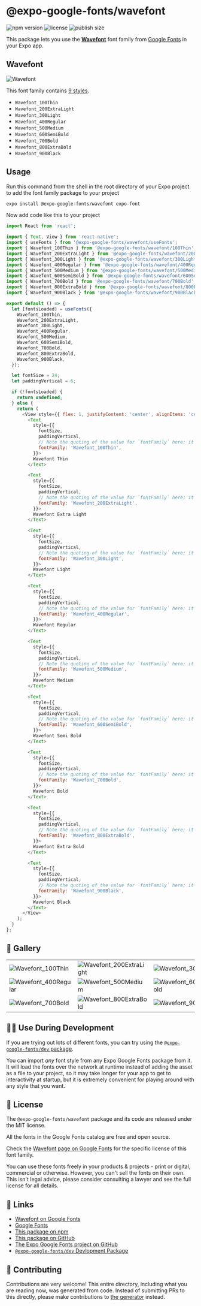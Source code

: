 # @expo-google-fonts/wavefont

![npm version](https://flat.badgen.net/npm/v/@expo-google-fonts/wavefont)
![license](https://flat.badgen.net/github/license/expo/google-fonts)
![publish size](https://flat.badgen.net/packagephobia/install/@expo-google-fonts/wavefont)

This package lets you use the [**Wavefont**](https://fonts.google.com/specimen/Wavefont) font family from [Google Fonts](https://fonts.google.com/) in your Expo app.

## Wavefont

![Wavefont](./font-family.png)

This font family contains [9 styles](#-gallery).

- `Wavefont_100Thin`
- `Wavefont_200ExtraLight`
- `Wavefont_300Light`
- `Wavefont_400Regular`
- `Wavefont_500Medium`
- `Wavefont_600SemiBold`
- `Wavefont_700Bold`
- `Wavefont_800ExtraBold`
- `Wavefont_900Black`

## Usage

Run this command from the shell in the root directory of your Expo project to add the font family package to your project
```sh
expo install @expo-google-fonts/wavefont expo-font
```

Now add code like this to your project
```js
import React from 'react';

import { Text, View } from 'react-native';
import { useFonts } from '@expo-google-fonts/wavefont/useFonts';
import { Wavefont_100Thin } from '@expo-google-fonts/wavefont/100Thin';
import { Wavefont_200ExtraLight } from '@expo-google-fonts/wavefont/200ExtraLight';
import { Wavefont_300Light } from '@expo-google-fonts/wavefont/300Light';
import { Wavefont_400Regular } from '@expo-google-fonts/wavefont/400Regular';
import { Wavefont_500Medium } from '@expo-google-fonts/wavefont/500Medium';
import { Wavefont_600SemiBold } from '@expo-google-fonts/wavefont/600SemiBold';
import { Wavefont_700Bold } from '@expo-google-fonts/wavefont/700Bold';
import { Wavefont_800ExtraBold } from '@expo-google-fonts/wavefont/800ExtraBold';
import { Wavefont_900Black } from '@expo-google-fonts/wavefont/900Black';

export default () => {
  let [fontsLoaded] = useFonts({
    Wavefont_100Thin,
    Wavefont_200ExtraLight,
    Wavefont_300Light,
    Wavefont_400Regular,
    Wavefont_500Medium,
    Wavefont_600SemiBold,
    Wavefont_700Bold,
    Wavefont_800ExtraBold,
    Wavefont_900Black,
  });

  let fontSize = 24;
  let paddingVertical = 6;

  if (!fontsLoaded) {
    return undefined;
  } else {
    return (
      <View style={{ flex: 1, justifyContent: 'center', alignItems: 'center' }}>
        <Text
          style={{
            fontSize,
            paddingVertical,
            // Note the quoting of the value for `fontFamily` here; it expects a string!
            fontFamily: 'Wavefont_100Thin',
          }}>
          Wavefont Thin
        </Text>

        <Text
          style={{
            fontSize,
            paddingVertical,
            // Note the quoting of the value for `fontFamily` here; it expects a string!
            fontFamily: 'Wavefont_200ExtraLight',
          }}>
          Wavefont Extra Light
        </Text>

        <Text
          style={{
            fontSize,
            paddingVertical,
            // Note the quoting of the value for `fontFamily` here; it expects a string!
            fontFamily: 'Wavefont_300Light',
          }}>
          Wavefont Light
        </Text>

        <Text
          style={{
            fontSize,
            paddingVertical,
            // Note the quoting of the value for `fontFamily` here; it expects a string!
            fontFamily: 'Wavefont_400Regular',
          }}>
          Wavefont Regular
        </Text>

        <Text
          style={{
            fontSize,
            paddingVertical,
            // Note the quoting of the value for `fontFamily` here; it expects a string!
            fontFamily: 'Wavefont_500Medium',
          }}>
          Wavefont Medium
        </Text>

        <Text
          style={{
            fontSize,
            paddingVertical,
            // Note the quoting of the value for `fontFamily` here; it expects a string!
            fontFamily: 'Wavefont_600SemiBold',
          }}>
          Wavefont Semi Bold
        </Text>

        <Text
          style={{
            fontSize,
            paddingVertical,
            // Note the quoting of the value for `fontFamily` here; it expects a string!
            fontFamily: 'Wavefont_700Bold',
          }}>
          Wavefont Bold
        </Text>

        <Text
          style={{
            fontSize,
            paddingVertical,
            // Note the quoting of the value for `fontFamily` here; it expects a string!
            fontFamily: 'Wavefont_800ExtraBold',
          }}>
          Wavefont Extra Bold
        </Text>

        <Text
          style={{
            fontSize,
            paddingVertical,
            // Note the quoting of the value for `fontFamily` here; it expects a string!
            fontFamily: 'Wavefont_900Black',
          }}>
          Wavefont Black
        </Text>
      </View>
    );
  }
};

```

## 🔡 Gallery


||||
|-|-|-|
|![Wavefont_100Thin](.//100Thin/Wavefont_100Thin.ttf.png)|![Wavefont_200ExtraLight](.//200ExtraLight/Wavefont_200ExtraLight.ttf.png)|![Wavefont_300Light](.//300Light/Wavefont_300Light.ttf.png)||
|![Wavefont_400Regular](.//400Regular/Wavefont_400Regular.ttf.png)|![Wavefont_500Medium](.//500Medium/Wavefont_500Medium.ttf.png)|![Wavefont_600SemiBold](.//600SemiBold/Wavefont_600SemiBold.ttf.png)||
|![Wavefont_700Bold](.//700Bold/Wavefont_700Bold.ttf.png)|![Wavefont_800ExtraBold](.//800ExtraBold/Wavefont_800ExtraBold.ttf.png)|![Wavefont_900Black](.//900Black/Wavefont_900Black.ttf.png)||


## 👩‍💻 Use During Development

If you are trying out lots of different fonts, you can try using the [`@expo-google-fonts/dev` package](https://github.com/expo/google-fonts/tree/master/font-packages/dev#readme).

You can import *any* font style from any Expo Google Fonts package from it. It will load the fonts
over the network at runtime instead of adding the asset as a file to your project, so it may take longer
for your app to get to interactivity at startup, but it is extremely convenient
for playing around with any style that you want.

## 📖 License

The `@expo-google-fonts/wavefont` package and its code are released under the MIT license.

All the fonts in the Google Fonts catalog are free and open source.

Check the [Wavefont page on Google Fonts](https://fonts.google.com/specimen/Wavefont) for the specific license of this font family.

You can use these fonts freely in your products & projects - print or digital, commercial or otherwise. However, you can't sell the fonts on their own. This isn't legal advice, please consider consulting a lawyer and see the full license for all details.

## 🔗 Links

- [Wavefont on Google Fonts](https://fonts.google.com/specimen/Wavefont)
- [Google Fonts](https://fonts.google.com/)
- [This package on npm](https://www.npmjs.com/package/@expo-google-fonts/wavefont)
- [This package on GitHub](https://github.com/expo/google-fonts/tree/master/font-packages/wavefont)
- [The Expo Google Fonts project on GitHub](https://github.com/expo/google-fonts)
- [`@expo-google-fonts/dev` Devlopment Package](https://github.com/expo/google-fonts/tree/master/font-packages/dev)

## 🤝 Contributing

Contributions are very welcome! This entire directory, including what you are reading now, was generated from code. Instead of submitting PRs to this directly, please make contributions to [the generator](https://github.com/expo/google-fonts/tree/master/packages/generator) instead.
